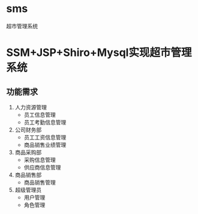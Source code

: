 # sms
超市管理系统

# SSM+JSP+Shiro+Mysql实现超市管理系统

## 功能需求

1. 人力资源管理
	- 员工信息管理
	- 员工考勤信息管理
2. 公司财务部
	- 员工工资信息管理
	- 商品销售业绩管理
3. 商品采购部
	- 采购信息管理
	- 供应商信息管理
4. 商品销售部
	- 商品销售管理
5. 超级管理员
	- 用户管理
	- 角色管理

